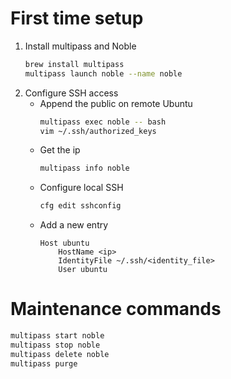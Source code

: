# First time setup
1. Install multipass and Noble
   ```bash
   brew install multipass
   multipass launch noble --name noble
   ```
2. Configure SSH access
   * Append the public on remote Ubuntu
     ```bash
     multipass exec noble -- bash
     vim ~/.ssh/authorized_keys
     ```
   * Get the ip
     ```bash
     multipass info noble
     ```
   * Configure local SSH
     ```bash
     cfg edit sshconfig
     ```
   * Add a new entry
     ```
     Host ubuntu
         HostName <ip>
         IdentityFile ~/.ssh/<identity_file>
         User ubuntu
     ```

# Maintenance commands
```bash
multipass start noble
multipass stop noble
multipass delete noble
multipass purge
```

